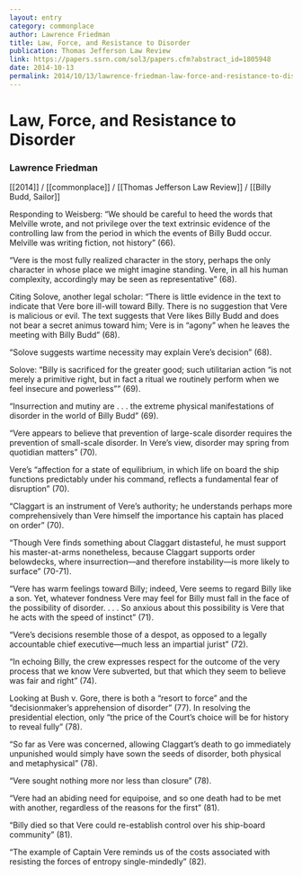 ```yaml
---
layout: entry
category: commonplace
author: Lawrence Friedman
title: Law, Force, and Resistance to Disorder
publication: Thomas Jefferson Law Review
link: https://papers.ssrn.com/sol3/papers.cfm?abstract_id=1805948
date: 2014-10-13
permalink: 2014/10/13/lawrence-friedman-law-force-and-resistance-to-disorder
---
```


# Law, Force, and Resistance to Disorder

### Lawrence Friedman

[[2014]] / [[commonplace]] / [[Thomas Jefferson Law Review]] / [[Billy Budd, Sailor]]

Responding to Weisberg: “We should be careful to heed the words that Melville wrote, and not privilege over the text extrinsic evidence of the controlling law from the period in which the events of Billy Budd occur. Melville was writing fiction, not history” (66). 

“Vere is the most fully realized character in the story, perhaps the only character in whose place we might imagine standing. Vere, in all his human complexity, accordingly may be seen as representative” (68).

Citing Solove, another legal scholar: “There is little evidence in the text to indicate that Vere bore ill-will toward Billy. There is no suggestion that Vere is malicious or evil. The text suggests that Vere likes Billy Budd and does not bear a secret animus toward him; Vere is in “agony” when he leaves the meeting with Billy Budd” (68).

“Solove suggests wartime necessity may explain Vere’s decision” (68).

Solove: “Billy is sacrificed for the greater good; such utilitarian action “is not merely a primitive right, but in fact a ritual we routinely perform when we feel insecure and powerless”” (69).

“Insurrection and mutiny are . . . the extreme physical manifestations of disorder in the world of Billy Budd” (69).

“Vere appears to believe that prevention of large-scale disorder requires the prevention of small-scale disorder. In Vere’s view, disorder may spring from quotidian matters” (70).

Vere’s “affection for a state of equilibrium, in which life on board the ship functions predictably under his command, reflects a fundamental fear of disruption” (70).

“Claggart is an instrument of Vere’s authority; he understands perhaps more comprehensively than Vere himself the importance his captain has placed on order” (70).

“Though Vere finds something about Claggart distasteful, he must support his master-at-arms nonetheless, because Claggart supports order belowdecks, where insurrection—and therefore instability—is more likely to surface” (70-71).

“Vere has warm feelings toward Billy; indeed, Vere seems to regard Billy like a son. Yet, whatever fondness Vere may feel for Billy must fall in the face of the possibility of disorder. . . . So anxious about this possibility is Vere that he acts with the speed of instinct” (71).

“Vere’s decisions resemble those of a despot, as opposed to a legally accountable chief executive—much less an impartial jurist” (72).

“In echoing Billy, the crew expresses respect for the outcome of the very process that we know Vere subverted, but that which they seem to believe was fair and right” (74).

Looking at Bush v. Gore, there is both a “resort to force” and the “decisionmaker’s apprehension of disorder” (77). In resolving the presidential election, only “the price of the Court’s choice will be for history to reveal fully” (78).

“So far as Vere was concerned, allowing Claggart’s death to go immediately unpunished would simply have sown the seeds of disorder, both physical and metaphysical” (78).

“Vere sought nothing more nor less than closure” (78).

“Vere had an abiding need for equipoise, and so one death had to be met with another, regardless of the reasons for the first” (81).

“Billy died so that Vere could re-establish control over his ship-board community” (81).

“The example of Captain Vere reminds us of the costs associated with resisting the forces of entropy single-mindedly” (82).
